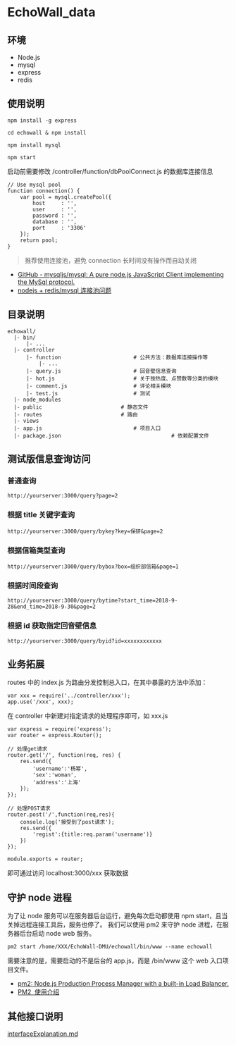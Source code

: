 # EchoWall_data

## 环境

- Node.js
- mysql
- express
- redis

## 使用说明

	npm install -g express

	cd echowall & npm install

	npm install mysql
	
	npm start

启动前需要修改 /controller/function/dbPoolConnect.js 的数据库连接信息

	// Use mysql pool
	function connection() {
		var pool = mysql.createPool({
		  	host     : '',
		  	user     : '',
		  	password : '',
		  	database : '',
		  	port 	 : '3306'		
		});
		return pool;
	}

> 推荐使用连接池，避免 connection 长时间没有操作而自动关闭

- [GitHub - mysqljs/mysql: A pure node.js JavaScript Client implementing the MySql protocol.](https://github.com/mysqljs/mysql)
- [nodejs + redis/mysql 连接池问题](https://blog.csdn.net/u012896140/article/details/51352202)


## 目录说明

	echowall/
	  |- bin/							
		  |- ...
	  |- controller
		  |- function						# 公共方法：数据库连接操作等
		  	  |- ...					
		  |- query.js						# 回音壁信息查询
		  |- hot.js 						# 关于按热度、点赞数等分类的模块
		  |- comment.js 					# 评论相关模块
		  |- test.js						# 测试
	  |- node_modules
	  |- public							# 静态文件
	  |- routes							# 路由
 	  |- views								
	  |- app.js 							# 项目入口
	  |- package.json                       			# 依赖配置文件

## 测试版信息查询访问

### 普通查询

	http://yourserver:3000/query?page=2

### 根据 title 关键字查询

	http://yourserver:3000/query/bykey?key=保研&page=2

### 根据信箱类型查询

	http://yourserver:3000/query/bybox?box=组织部信箱&page=1

### 根据时间段查询

	http://yourserver:3000/query/bytime?start_time=2018-9-28&end_time=2018-9-30&page=2
	
### 根据 id 获取指定回音壁信息

	http://yourserver:3000/query/byid?id=xxxxxxxxxxxx


## 业务拓展

routes 中的 index.js 为路由分发控制总入口，在其中暴露的方法中添加：

    var xxx = require('../controller/xxx');
    app.use('/xxx', xxx);

在 controller 中新建对指定请求的处理程序即可，如 xxx.js

	var express = require('express');
	var router = express.Router();

	// 处理get请求
	router.get('/', function(req, res) {
	    res.send({
	        'username':'杨幂',
	        'sex':'woman',
	        'address':'上海'
	    });
	});

	// 处理POST请求
	router.post('/',function(req,res){
	    console.log('接受到了post请求');
	    res.send({
	        'regist':{title:req.param('username')}
	    })
	});

	module.exports = router;

即可通过访问 localhost:3000/xxx 获取数据

## 守护 node 进程

为了让 node 服务可以在服务器后台运行，避免每次启动都使用 npm start，且当关掉远程连接工具后，服务也停了。
我们可以使用 pm2 来守护 node 进程，在服务器后台启动 node web 服务。

	pm2 start /home/XXX/EchoWall-DMU/echowall/bin/www --name echowall

需要注意的是，需要启动的不是后台的 app.js，而是 /bin/www 这个 web 入口项目文件。

- [pm2: Node.js Production Process Manager with a built-in Load Balancer.](https://github.com/Unitech/pm2)
- [PM2  使用介绍](https://segmentfault.com/a/1190000002539204)

## 其他接口说明

[interfaceExplanation.md](https://github.com/REDMedis/EchoWall-DMU/blob/master/echowall/interfaceExplanation.md)
